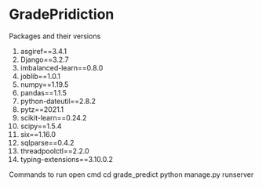 # GradePridiction
Packages and their versions

1. asgiref==3.4.1
2. Django==3.2.7
3. imbalanced-learn==0.8.0
4. joblib==1.0.1
5. numpy==1.19.5
6. pandas==1.1.5
7. python-dateutil==2.8.2
8. pytz==2021.1
9. scikit-learn==0.24.2
10. scipy==1.5.4
11. six==1.16.0
12. sqlparse==0.4.2
13. threadpoolctl==2.2.0
14. typing-extensions==3.10.0.2


Commands to run
open cmd
cd grade_predict
python manage.py runserver
